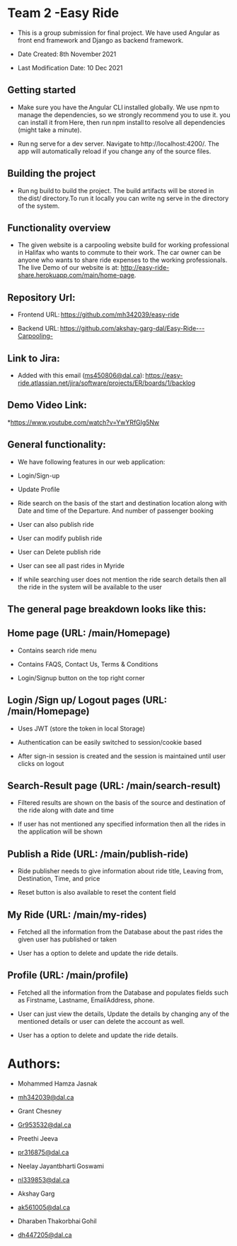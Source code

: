 # Team 2 -Easy Ride  

* This is a group submission for final project. We have used Angular as front end framework and Django as backend framework. 

* Date Created: 8th November 2021 

* Last Modification Date: 10 Dec 2021 

## Getting started 

* Make sure you have the Angular CLI installed globally. We use npm to manage the dependencies, so we strongly recommend you to use it. you can install it from Here, then run npm install to resolve all dependencies (might take a minute). 

* Run ng serve for a dev server. Navigate to http://localhost:4200/. The app will automatically reload if you change any of the source files. 

## Building the project 

* Run ng build to build the project. The build artifacts will be stored in the dist/ directory.To run it locally you can write ng serve in the directory of the system. 

## Functionality overview 

* The given website is a carpooling website build for working professional in Halifax who wants to commute to their work. The car owner can be anyone who wants to share ride expenses to the working professionals. The live Demo of our website is at: http://easy-ride-share.herokuapp.com/main/home-page.  

## Repository Url: 

* Frontend URL: https://github.com/mh342039/easy-ride 

* Backend URL: https://github.com/akshay-garg-dal/Easy-Ride---Carpooling- 

 
## Link to Jira: 

* Added with this email (ms450806@dal.ca): https://easy-ride.atlassian.net/jira/software/projects/ER/boards/1/backlog 

 

## Demo Video Link: 

*https://www.youtube.com/watch?v=YwYRfGlg5Nw 

 

## General functionality: 

* We have following features in our web application: 

* Login/Sign-up 

* Update Profile 

* Ride search on the basis of the start and destination location along with Date and time of the Departure. And number of passenger booking 

* User can also publish ride 

* User can modify publish ride  

* User can Delete publish ride  

* User can see all past rides in Myride 

* If while searching user does not mention the ride search details then all the ride in the system will be available to the user 

## The general page breakdown looks like this: 

## Home page (URL: /main/Homepage) 

* Contains search ride menu 

* Contains FAQS, Contact Us, Terms & Conditions  

* Login/Signup button on the top right corner  

## Login /Sign up/ Logout pages (URL: /main/Homepage) 

* Uses JWT (store the token in local Storage) 

* Authentication can be easily switched to session/cookie based 

* After sign-in session is created and the session is  maintained until user clicks on logout 

## Search-Result page (URL: /main/search-result) 

* Filtered results are shown on the basis of the source and destination of the ride along with date and time 

* If user has not mentioned any specified information then all the rides in the application will be shown 

## Publish a Ride (URL: /main/publish-ride) 

* Ride publisher needs to give information about ride title, Leaving from, Destination, Time, and price  

* Reset button is also available to reset the content field 

## My Ride (URL: /main/my-rides) 

* Fetched all the information from the Database about the past rides the given user has published or taken  

* User has a option to delete and update the ride details. 

## Profile (URL: /main/profile) 

* Fetched all the information from the Database and populates fields such as Firstname, Lastname, EmailAddress, phone. 

* User can just view the details, Update the details by changing any of the mentioned details or user can delete the account as well.  

* User has a option to delete and update the ride details. 

# Authors: 

* Mohammed Hamza Jasnak  
* mh342039@dal.ca   

* Grant Chesney  
* Gr953532@dal.ca  

* Preethi Jeeva  
* pr316875@dal.ca   

* Neelay Jayantbharti Goswami  
* nl339853@dal.ca  

* Akshay Garg  
* ak561005@dal.ca  

* Dharaben Thakorbhai Gohil  
* dh447205@dal.ca   

 

 

 
